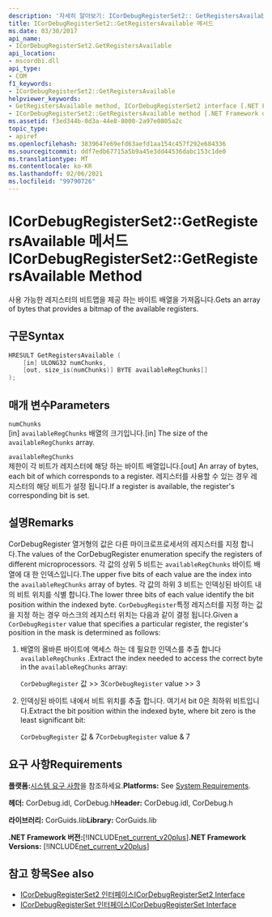 ```yaml
---
description: '자세히 알아보기: ICorDebugRegisterSet2:: GetRegistersAvailable 메서드'
title: ICorDebugRegisterSet2::GetRegistersAvailable 메서드
ms.date: 03/30/2017
api_name:
- ICorDebugRegisterSet2.GetRegistersAvailable
api_location:
- mscordbi.dll
api_type:
- COM
f1_keywords:
- ICorDebugRegisterSet2::GetRegistersAvailable
helpviewer_keywords:
- GetRegistersAvailable method, ICorDebugRegisterSet2 interface [.NET Framework debugging]
- ICorDebugRegisterSet2::GetRegistersAvailable method [.NET Framework debugging]
ms.assetid: f3ed344b-0d3a-44e8-8000-2a97e0805a2c
topic_type:
- apiref
ms.openlocfilehash: 3839647e69efd63aefd1aa154c457f292e684336
ms.sourcegitcommit: ddf7edb67715a5b9a45e3dd44536dabc153c1de0
ms.translationtype: MT
ms.contentlocale: ko-KR
ms.lasthandoff: 02/06/2021
ms.locfileid: "99790726"
---
```

# <a name="icordebugregisterset2getregistersavailable-method"></a><span data-ttu-id="407fd-103">ICorDebugRegisterSet2::GetRegistersAvailable 메서드</span><span class="sxs-lookup"><span data-stu-id="407fd-103">ICorDebugRegisterSet2::GetRegistersAvailable Method</span></span>

<span data-ttu-id="407fd-104">사용 가능한 레지스터의 비트맵을 제공 하는 바이트 배열을 가져옵니다.</span><span class="sxs-lookup"><span data-stu-id="407fd-104">Gets an array of bytes that provides a bitmap of the available registers.</span></span>  
  
## <a name="syntax"></a><span data-ttu-id="407fd-105">구문</span><span class="sxs-lookup"><span data-stu-id="407fd-105">Syntax</span></span>  
  
```cpp  
HRESULT GetRegistersAvailable (  
    [in] ULONG32 numChunks,  
    [out, size_is(numChunks)] BYTE availableRegChunks[]  
);  
```  
  
## <a name="parameters"></a><span data-ttu-id="407fd-106">매개 변수</span><span class="sxs-lookup"><span data-stu-id="407fd-106">Parameters</span></span>  

 `numChunks`  
 <span data-ttu-id="407fd-107">[in] `availableRegChunks` 배열의 크기입니다.</span><span class="sxs-lookup"><span data-stu-id="407fd-107">[in] The size of the `availableRegChunks` array.</span></span>  
  
 `availableRegChunks`  
 <span data-ttu-id="407fd-108">제한이 각 비트가 레지스터에 해당 하는 바이트 배열입니다.</span><span class="sxs-lookup"><span data-stu-id="407fd-108">[out] An array of bytes, each bit of which corresponds to a register.</span></span> <span data-ttu-id="407fd-109">레지스터를 사용할 수 있는 경우 레지스터의 해당 비트가 설정 됩니다.</span><span class="sxs-lookup"><span data-stu-id="407fd-109">If a register is available, the register's corresponding bit is set.</span></span>  
  
## <a name="remarks"></a><span data-ttu-id="407fd-110">설명</span><span class="sxs-lookup"><span data-stu-id="407fd-110">Remarks</span></span>  

 <span data-ttu-id="407fd-111">CorDebugRegister 열거형의 값은 다른 마이크로프로세서의 레지스터를 지정 합니다.</span><span class="sxs-lookup"><span data-stu-id="407fd-111">The values of the CorDebugRegister enumeration specify the registers of different microprocessors.</span></span> <span data-ttu-id="407fd-112">각 값의 상위 5 비트는 `availableRegChunks` 바이트 배열에 대 한 인덱스입니다.</span><span class="sxs-lookup"><span data-stu-id="407fd-112">The upper five bits of each value are the index into the `availableRegChunks` array of bytes.</span></span> <span data-ttu-id="407fd-113">각 값의 하위 3 비트는 인덱싱된 바이트 내의 비트 위치를 식별 합니다.</span><span class="sxs-lookup"><span data-stu-id="407fd-113">The lower three bits of each value identify the bit position within the indexed byte.</span></span> <span data-ttu-id="407fd-114">`CorDebugRegister`특정 레지스터를 지정 하는 값을 지정 하는 경우 마스크의 레지스터 위치는 다음과 같이 결정 됩니다.</span><span class="sxs-lookup"><span data-stu-id="407fd-114">Given a `CorDebugRegister` value that specifies a particular register, the register's position in the mask is determined as follows:</span></span>  
  
1. <span data-ttu-id="407fd-115">배열의 올바른 바이트에 액세스 하는 데 필요한 인덱스를 추출 합니다 `availableRegChunks` .</span><span class="sxs-lookup"><span data-stu-id="407fd-115">Extract the index needed to access the correct byte in the `availableRegChunks` array:</span></span>  
  
     <span data-ttu-id="407fd-116">`CorDebugRegister` 값 >> 3</span><span class="sxs-lookup"><span data-stu-id="407fd-116">`CorDebugRegister` value >> 3</span></span>  
  
2. <span data-ttu-id="407fd-117">인덱싱된 바이트 내에서 비트 위치를 추출 합니다. 여기서 bit 0은 최하위 비트입니다.</span><span class="sxs-lookup"><span data-stu-id="407fd-117">Extract the bit position within the indexed byte, where bit zero is the least significant bit:</span></span>  
  
     <span data-ttu-id="407fd-118">`CorDebugRegister` 값 & 7</span><span class="sxs-lookup"><span data-stu-id="407fd-118">`CorDebugRegister` value & 7</span></span>  
  
## <a name="requirements"></a><span data-ttu-id="407fd-119">요구 사항</span><span class="sxs-lookup"><span data-stu-id="407fd-119">Requirements</span></span>  

 <span data-ttu-id="407fd-120">**플랫폼:**[시스템 요구 사항](../../get-started/system-requirements.md)을 참조하세요.</span><span class="sxs-lookup"><span data-stu-id="407fd-120">**Platforms:** See [System Requirements](../../get-started/system-requirements.md).</span></span>  
  
 <span data-ttu-id="407fd-121">**헤더:** CorDebug.idl, CorDebug.h</span><span class="sxs-lookup"><span data-stu-id="407fd-121">**Header:** CorDebug.idl, CorDebug.h</span></span>  
  
 <span data-ttu-id="407fd-122">**라이브러리:** CorGuids.lib</span><span class="sxs-lookup"><span data-stu-id="407fd-122">**Library:** CorGuids.lib</span></span>  
  
 <span data-ttu-id="407fd-123">**.NET Framework 버전:**[!INCLUDE[net_current_v20plus](../../../../includes/net-current-v20plus-md.md)]</span><span class="sxs-lookup"><span data-stu-id="407fd-123">**.NET Framework Versions:** [!INCLUDE[net_current_v20plus](../../../../includes/net-current-v20plus-md.md)]</span></span>  
  
## <a name="see-also"></a><span data-ttu-id="407fd-124">참고 항목</span><span class="sxs-lookup"><span data-stu-id="407fd-124">See also</span></span>

- [<span data-ttu-id="407fd-125">ICorDebugRegisterSet2 인터페이스</span><span class="sxs-lookup"><span data-stu-id="407fd-125">ICorDebugRegisterSet2 Interface</span></span>](icordebugregisterset2-interface.md)
- [<span data-ttu-id="407fd-126">ICorDebugRegisterSet 인터페이스</span><span class="sxs-lookup"><span data-stu-id="407fd-126">ICorDebugRegisterSet Interface</span></span>](icordebugregisterset-interface.md)
